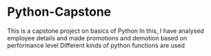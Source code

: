 # Python-Capstone
This is a capstone project on basics of Python
In this, I have analysed employee details and made promotions and demotion based on performance level
Different kinds of python functions are used 

